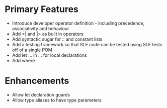 # Primary Features

* Introduce developer operator definition - including precedence, associativity and behaviour
* Add <| and |> as built in operators
* Add syntactic sugar for :: and constant lists
* Add a testing framework so that SLE code can be tested using SLE tests off of a single POM
* Add let ... in ... for local declarations
* Add where



# Enhancements

* Allow let declaration guards
* Allow type aliases to have type parameters
